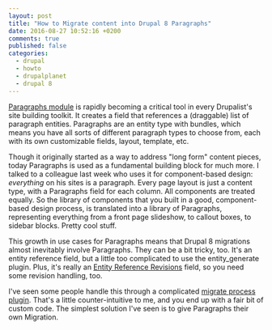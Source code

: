 ```yaml
---
layout: post
title: "How to Migrate content into Drupal 8 Paragraphs"
date: 2016-08-27 10:52:16 +0200
comments: true
published: false
categories:
  - drupal
  - howto
  - drupalplanet
  - drupal 8
---
```

[Paragraphs module](https://drupal.org/project/paragraphs) is rapidly becoming a critical tool in every Drupalist's site building toolkit. It creates a field that references a (draggable) list of paragraph entities. Paragraphs are an entity type with bundles, which means you have all sorts of different paragraph types to choose from, each with its own customizable fields, layout, template, etc.

Though it originally started as a way to address "long form" content pieces, today Paragraphs is used as a fundamental building block for much more. I talked to a colleague last week who uses it for component-based design: *everything* on his sites is a paragraph. Every page layout is just a content type, with a Paragraphs field for each column. All components are treated equally. So the library of components that you built in a good, component-based design process, is translated into a library of Paragraphs, representing everything from a front page slideshow, to callout boxes, to sidebar blocks. Pretty cool stuff.

This growth in use cases for Paragraphs means that Drupal 8 migrations almost inevitably involve Paragraphs. They can be a bit tricky, too. It's an entity reference field, but a little too complicated to use the entity_generate plugin. Plus, it's really an [Entity Reference Revisions](https://www.drupal.org/project/entity_reference_revisions) field, so you need some revision handling, too.

I've seen some people handle this through a complicated [migrate process plugin](https://www.drupal.org/node/2129651). That's a little counter-intuitive to me, and you end up with a fair bit of custom code. The simplest solution I've seen is to give Paragraphs their own Migration.
